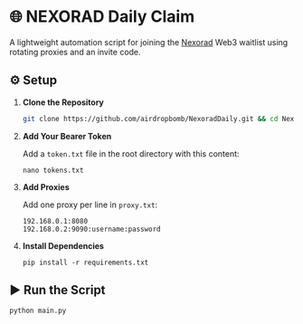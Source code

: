 # 🌐 NEXORAD Daily Claim

A lightweight automation script for joining the [Nexorad](https://waitlist.nexorad.io?inviterCode=SI368VJT) Web3 waitlist using rotating proxies and an invite code.

## ⚙️ Setup

1. **Clone the Repository**
   ```bash
   git clone https://github.com/airdropbomb/NexoradDaily.git && cd NexoradDaily
   ```

2. **Add Your Bearer Token**

   Add a `token.txt` file in the root directory with this content:

   ```
   nano tokens.txt
   ```

3. **Add Proxies**

   Add one proxy per line in `proxy.txt`:

   ```
   192.168.0.1:8080
   192.168.0.2:9090:username:password
   ```

4. **Install Dependencies**

   ```
   pip install -r requirements.txt
   ```

## ▶️ Run the Script

```bash
python main.py
```
